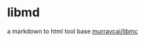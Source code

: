 # libmd
a markdown to html tool base [murraycai/libmc](https://github.com/murrayCai/libbase "libmc")
